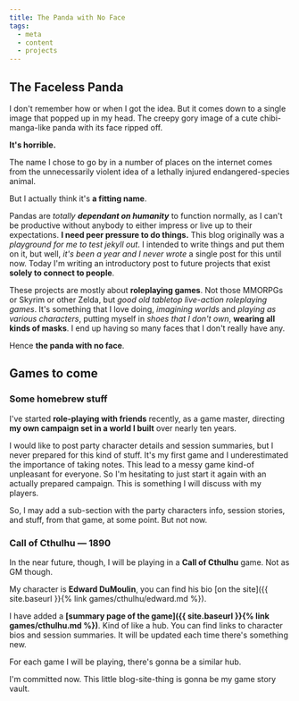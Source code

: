 ```yaml
---
title: The Panda with No Face
tags:
  - meta
  - content
  - projects
---
```

## The Faceless Panda

I don't remember how or when I got the idea. But it comes down to a single image that popped up
in my head. The creepy gory image of a cute chibi-manga-like panda with its face ripped off.

**It's horrible.**

The name I chose to go by in a number of places on the internet comes from the unnecessarily violent
idea of a lethally injured endangered-species animal.

But I actually think it's **a fitting name**.

Pandas are *totally **dependant on humanity*** to function normally,
as I can't be productive without anybody to either impress or
live up to their expectations.
**I need peer pressure to do things.**
This blog originally was a *playground for me to test jekyll out*.
I intended to write things and put them on it, but well,
*it's been a year and I never wrote* a single post for this until now.
Today I'm writing an introductory post to future projects that exist
**solely to connect to people**.

These projects are mostly about **roleplaying games**.
Not those MMORPGs or Skyrim or other Zelda, but
*good old tabletop live-action roleplaying games*.
It's something that I love doing, *imagining worlds*
and *playing as various characters*, putting myself in *shoes that I don't own*,
**wearing all kinds of masks**.
I end up having so many faces that I don't really have any.

Hence **the panda with no face**.

## Games to come

### Some homebrew stuff

I've started **role-playing with friends** recently, as a game master,
directing **my own campaign set in a world I built** over nearly ten years.

I would like to post party character details and session summaries, but
I never prepared for this kind of stuff. It's my first game and I underestimated
the importance of taking notes. This lead to a messy game kind-of unpleasant for everyone.
So I'm hesitating to just start it again with an actually prepared campaign.
This is something I will discuss with my players.

So, I may add a sub-section with the party characters info, session stories, and stuff,
from that game, at some point. But not now.

### Call of Cthulhu — 1890

In the near future, though, I will be playing in a **Call of Cthulhu** game. Not as GM though.

My character is **Edward DuMoulin**, you can find his bio
[on the site]({{ site.baseurl }}{% link games/cthulhu/edward.md %}).

I have added a **[summary page of the game]({{ site.baseurl }}{% link games/cthulhu.md %})**.
Kind of like a hub. You can find links to character bios and session summaries.
It will be updated each time there's something new.

For each game I will be playing, there's gonna be a similar hub.

I'm committed now. This little blog-site-thing is gonna be my game story vault.
